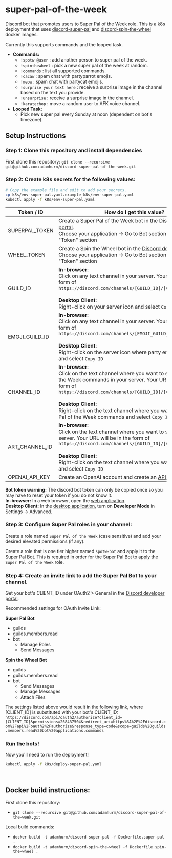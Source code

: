 # super-pal-of-the-week
Discord bot that promotes users to Super Pal of the Week role. This is a k8s deployment that uses [discord-super-pal](https://hub.docker.com/r/adamhurm/discord-super-pal) and [discord-spin-the-wheel](https://hub.docker.com/r/adamhurm/discord-spin-the-wheel) docker images.

Currently this supports commands and the looped task.
- **Commands:**
  - `!spotw @user` : add another person to super pal of the week.
  - `!spinthewheel` : pick a new super pal of the week at random.
  - `!commands` : list all supported commands.
  - `!cacaw` : spam chat with partyparrot emojis.
  - `!meow` : spam chat with partycat emojis.
  - `!surprise your text here` : receive a surprise image in the channel based on the text you provide.
  - `!unsurprise` : receive a surprise image in the channel.
  - `!karatechop` : move a random user to AFK voice channel.
- **Looped Task:**
  - Pick new super pal every Sunday at noon (dependent on bot's timezone).

## Setup Instructions

### Step 1: Clone this repository and install dependencies
First clone this repository: `git clone --recursive git@github.com:adamhurm/discord-super-pal-of-the-week.git`

### Step 2: Create k8s secrets for the following values:

```bash
# Copy the example file and edit to add your secrets.
cp k8s/env-super-pal.yaml.example k8s/env-super-pal.yaml
kubectl apply -f k8s/env-super-pal.yaml
```

| Token / ID       | How do I get this value? |
| ---------------- | ------------------------ |
| SUPERPAL\_TOKEN  | Create a Super Pal of the Week bot in the [Discord developer portal](https://discord.com/developers/applications/). <br/> Choose your application -> Go to Bot section -> Look under "Token" section |
| WHEEL\_TOKEN     | Create a Spin the Wheel bot in the [Discord developer portal](https://discord.com/developers/applications/). <br/> Choose your application -> Go to Bot section -> Look under "Token" section |
| GUILD\_ID        | **In-browser**: <br/> Click on any text channel in your server. Your URL will be in the form of `https://discord.com/channels/[GUILD_ID]/[CHANNEL_ID]` <br/><br/> **Desktop Client**: <br/> Right-click on your server icon and select `Copy ID` |
| EMOJI\_GUILD\_ID | **In-browser**: <br/> Click on any text channel in your server. Your URL will be in the form of `https://discord.com/channels/[EMOJI_GUILD_ID]/[CHANNEL_ID]` <br/><br/> **Desktop Client**: <br/> Right-click on the server icon where party emojis are hosted and select `Copy ID` |
| CHANNEL\_ID      | **In-browser**: <br/> Click on the text channel where you want to send Super Pal of the Week commands in your server. Your URL will be in the form of `https://discord.com/channels/[GUILD_ID]/[CHANNEL_ID]` <br/><br/> **Desktop Client**: <br/> Right-click on the text channel where you want to send Super Pal of the Week commands and select `Copy ID` |
| ART\_CHANNEL\_ID      | **In-browser**: <br/> Click on the text channel where you want to store AI Art in your server. Your URL will be in the form of `https://discord.com/channels/[GUILD_ID]/[CHANNEL_ID]` <br/><br/> **Desktop Client**: <br/> Right-click on the text channel where you want to store AI Art and select `Copy ID` |
| OPENAI\_API\_KEY   | Create an OpenAI account and create an [API key](https://beta.openai.com/account/api-keys). |

**Bot token warning:** The discord bot token can only be copied once so you may have to reset your token if you do not know it. <br/>
**In-browser:** In a web browser, open the [web application](https://discord.com/app). <br/>
**Desktop Client:** In the [desktop application](https://discord.com/download), turn on **Developer Mode** in Settings -> Advanced. <br/>


### Step 3: Configure Super Pal roles in your channel:

Create a role named `Super Pal of the Week` (case sensitive) and add your desired elevated permissions (if any).

Create a role that is one tier higher named `spotw-bot` and apply it to the Super Pal Bot. This is required in order for the Super Pal Bot to apply the `Super Pal of the Week` role.


### Step 4: Create an invite link to add the Super Pal Bot to your channel.

Get your bot's CLIENT\_ID under OAuth2 > General in the [Discord developer portal](https://discord.com/developers/applications/).

Recommended settings for OAuth Invite Link:

**Super Pal Bot**
- guilds
- guilds.members.read
- bot
  - Manage Roles
  - Send Messages

**Spin the Wheel Bot**
- guilds
- guilds.members.read
- bot
  - Send Messages
  - Manage Messages
  - Attach Files

The settings listed above would result in the following link, where [CLIENT\_ID] is substituted with your bot's CLIENT\_ID: \
`https://discord.com/api/oauth2/authorize?client_id=[CLIENT_ID]&permissions=268437504&redirect_uri=https%3A%2F%2Fdiscord.com%2Fapi%2Foauth2%2Fauthorize&response_type=code&scope=guilds%20guilds.members.read%20bot%20applications.commands`

### Run the bots!
Now you'll need to run the deployment!
```bash
kubectl apply -f k8s/deploy-super-pal.yaml
```
<br/>

## Docker build instructions:

First clone this repository:
- `git clone --recursive git@github.com:adamhurm/discord-super-pal-of-the-week.git`

Local build commands:
- `docker build -t adamhurm/discord-super-pal -f Dockerfile.super-pal .`
- `docker build -t adamhurm/discord-spin-the-wheel -f Dockerfile.spin-the-wheel .`

